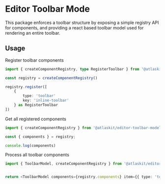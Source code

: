 # Editor Toolbar Mode

This package enforces a toolbar structure by exposing a simple registry API for components, and providing a react based toolbar model used for rendering an entire toolbar.

## Usage

Register toolbar components

```ts
import { createComponentRegistry, type RegisterToolbar } from '@atlaskit/editor-toolbar-model';

const registry = createComponentRegistry()

registry.register([
    {
        type: 'toolbar'
        key: 'inline-toolbar'
    } as RegisterToolbar
])

```

Get all registered components

```ts
import { createComponentRegistry } from '@atlaskit/editor-toolbar-model';

const { components } = registry;

console.log(components)

```

Process all toolbar components

```ts
import { ToolbarModel, createComponentRegistry } from '@atlaskit/editor-toolbar-model';


return <ToolbarModel components={registry.components} item={{ type: 'toolbar', key: 'inline-toolbar' }} />

```

